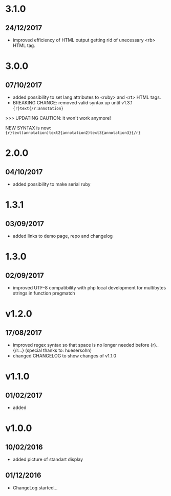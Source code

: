 # 3.1.0
## 24/12/2017
[](#improved)
   * improved efficiency of HTML output getting rid of unecessary \<rb\> HTML tag.

# 3.0.0
## 07/10/2017
[](#new)
   * added possibility to set lang attributes to \<ruby\> and \<rt\> HTML tags.
   * BREAKING CHANGE: removed valid syntax up until v1.3.1 `{r}text{/r:annotation}`
   
   \>\>\> UPDATING CAUTION: it won't work anymore!
   
   NEW SYNTAX is now: `{r}text(annotation)text2{annotation2)text3{annotation3}{/r}`

# 2.0.0
## 04/10/2017
[](#new)
   * added possibility to make serial ruby

# 1.3.1
## 03/09/2017
[](#new)
   * added links to demo page, repo and changelog

# 1.3.0
## 02/09/2017
[](#fix)
   * improved UTF-8 compatibility with php local development for multibytes strings in function pregmatch

# v1.2.0
## 17/08/2017
[](#new)
   * improved regex syntax so that space is no longer needed before {r}..{/r:..} (special thanks to: huesersohn)
   * changed CHANGELOG to show changes of v1.1.0

# v1.1.0
## 01/02/2017
[](#new)
   * added <rp> tag in the output structure for better compatibility with non ruby browsers

# v1.0.0
## 10/02/2016
[](#new)
   * added picture of standart display

## 01/12/2016
[](#new)
   * ChangeLog started...
